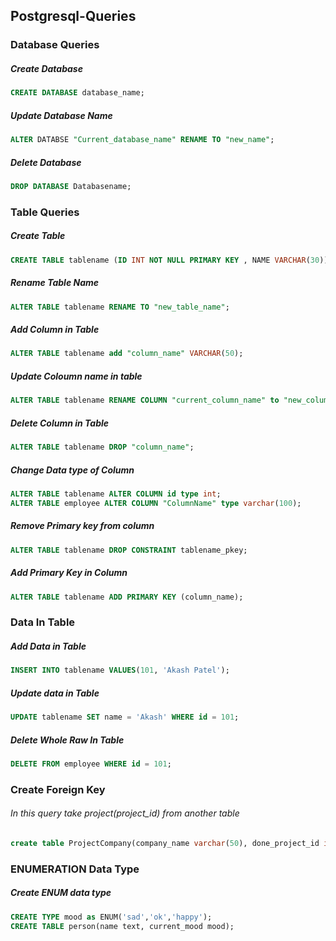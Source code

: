 ## Postgresql-Queries
### Database Queries 
##### Create Database
```sql
CREATE DATABASE database_name; 
```
##### Update Database Name
```sql
ALTER DATABSE "Current_database_name" RENAME TO "new_name"; 
```
##### Delete Database
```sql
DROP DATABASE Databasename; 
```
### Table Queries
##### Create Table
```sql
CREATE TABLE tablename (ID INT NOT NULL PRIMARY KEY , NAME VARCHAR(30));
```
##### Rename Table Name
```sql
ALTER TABLE tablename RENAME TO "new_table_name"; 
```
##### Add Column in Table
```sql
ALTER TABLE tablename add "column_name" VARCHAR(50); 
```
##### Update Coloumn name in table
```sql
ALTER TABLE tablename RENAME COLUMN "current_column_name" to "new_column_name"; 
```
##### Delete Column in Table
```sql
ALTER TABLE tablename DROP "column_name";
```
##### Change Data type of Column
```sql
ALTER TABLE tablename ALTER COLUMN id type int;
ALTER TABLE employee ALTER COLUMN "ColumnName" type varchar(100);
```
##### Remove Primary key from column 
```sql
ALTER TABLE tablename DROP CONSTRAINT tablename_pkey;
```
##### Add Primary Key in Column
```sql
ALTER TABLE tablename ADD PRIMARY KEY (column_name);
```
### Data In Table
##### Add Data in Table
```sql
INSERT INTO tablename VALUES(101, 'Akash Patel');
```
##### Update data in Table
```sql
UPDATE tablename SET name = 'Akash' WHERE id = 101;
```
##### Delete Whole Raw In Table
```sql
DELETE FROM employee WHERE id = 101;
```
### Create Foreign Key
###### In this query take project(project_id) from another table
```sql
create table ProjectCompany(company_name varchar(50), done_project_id integer references project(project_id));
```
### ENUMERATION Data Type
##### Create ENUM data type
```sql
CREATE TYPE mood as ENUM('sad','ok','happy');
CREATE TABLE person(name text, current_mood mood);
```


